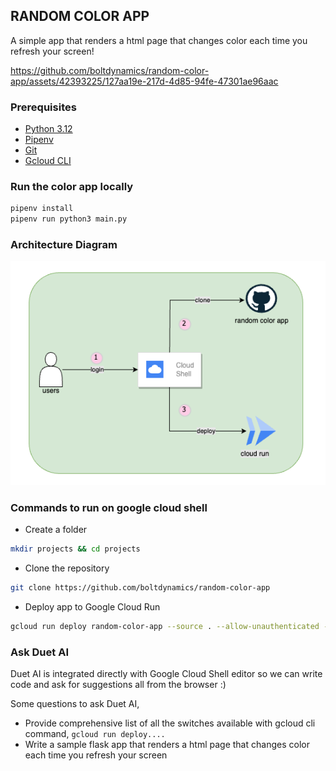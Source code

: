 ## RANDOM COLOR APP

A simple app that renders a html page that changes color each time you refresh your screen!

https://github.com/boltdynamics/random-color-app/assets/42393225/127aa19e-217d-4d85-94fe-47301ae96aac

### Prerequisites

* [Python 3.12](https://www.python.org/downloads/)
* [Pipenv](https://pipenv.pypa.io/en/latest/installation.html)
* [Git](https://git-scm.com/downloads)
* [Gcloud CLI](https://cloud.google.com/sdk/docs/install)

### Run the color app locally

```bash
pipenv install
pipenv run python3 main.py
```

### Architecture Diagram

![Random Color App](random-color-app.png)

### Commands to run on google cloud shell

* Create a folder
```bash
mkdir projects && cd projects
```

* Clone the repository
```bash
git clone https://github.com/boltdynamics/random-color-app
```

* Deploy app to Google Cloud Run
```bash
gcloud run deploy random-color-app --source . --allow-unauthenticated --region=us-central1 --project <project_id>
```

### Ask Duet AI

Duet AI is integrated directly with Google Cloud Shell editor so we can write code and ask for suggestions all from the browser :)

Some questions to ask Duet AI,

* Provide comprehensive list of all the switches available with gcloud cli command, `gcloud run deploy....`
* Write a sample flask app that renders a html page that changes color each time you refresh your screen
